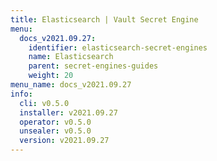 ```yaml
---
title: Elasticsearch | Vault Secret Engine
menu:
  docs_v2021.09.27:
    identifier: elasticsearch-secret-engines
    name: Elasticsearch
    parent: secret-engines-guides
    weight: 20
menu_name: docs_v2021.09.27
info:
  cli: v0.5.0
  installer: v2021.09.27
  operator: v0.5.0
  unsealer: v0.5.0
  version: v2021.09.27
---
```


